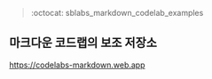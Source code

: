 > :octocat: sblabs_markdown_codelab_examples
## 마크다운 코드랩의 보조 저장소

https://codelabs-markdown.web.app
